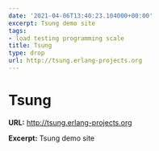 ```yaml
---
date: '2021-04-06T13:40:23.104000+00:00'
excerpt: Tsung demo site
tags:
- load testing programming scale
title: Tsung
type: drop
url: http://tsung.erlang-projects.org
---
```


# Tsung

**URL:** http://tsung.erlang-projects.org

**Excerpt:** Tsung demo site
